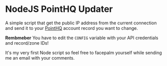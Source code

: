 # NodeJS PointHQ Updater
A simple script that get the public IP address from the current connection and send it to your [PointHQ](http://www.pointhq.com) account record you want to change.

**Rembmeber** You have to edit the ```CONFIG``` variable with your API credentials and record/zone IDs!

It's my very first Node script so feel free to facepalm yourself while sending me an email with your comments.